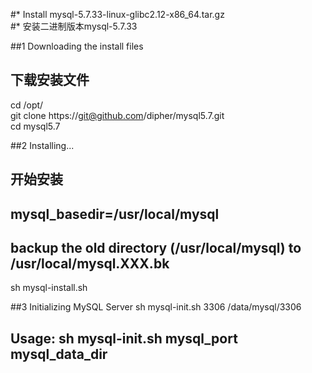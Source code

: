 #* Install mysql-5.7.33-linux-glibc2.12-x86_64.tar.gz   
#*  安装二进制版本mysql-5.7.33   

##1 Downloading the install files   
##  下载安装文件   
   cd /opt/   
   git clone https://git@github.com/dipher/mysql5.7.git    
   cd mysql5.7   

##2 Installing...   
##  开始安装   
##  mysql_basedir=/usr/local/mysql   
##  backup the old directory (/usr/local/mysql) to /usr/local/mysql.XXX.bk   
   sh mysql-install.sh   

##3 Initializing MySQL Server
   sh mysql-init.sh 3306 /data/mysql/3306
##  Usage: sh mysql-init.sh mysql_port mysql_data_dir   
 
 
